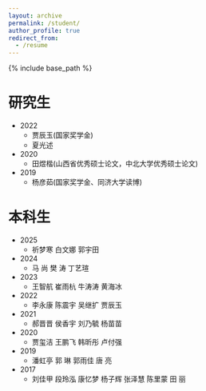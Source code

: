 ```yaml
---
layout: archive
permalink: /student/
author_profile: true
redirect_from:
  - /resume
---
```


{% include base_path %}

研究生
======
* 2022
	+ 贾辰玉(国家奖学金)
	+ 夏光述
* 2020
	+ 田煜楷(山西省优秀硕士论文，中北大学优秀硕士论文)
* 2019
	+ 杨彦茹(国家奖学金、同济大学读博)

本科生
======
* 2025
	+ 祈梦寒   白文娜   郭宇田
* 2024
	+ 马 尚   樊 涛   丁艺瑄
* 2023
	+ 王智航   崔雨杭   牛涛涛   黄海冰
* 2022
	+ 李永康   陈震宇   吴继扩   贾辰玉
* 2021
	+ 郝晋晋   侯香宇   刘乃毓   杨苗苗
* 2020
	+ 贾玺洁   王鹏飞   韩昕彤   卢付强
* 2019
	+ 潘虹亭   郭 琳   郭雨佳   唐  亮
* 2017
	+ 刘佳甲   段玲泓   康忆梦   杨子辉   张泽慧   陈里蒙   田 丽
